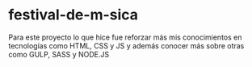 # festival-de-m-sica
Para este proyecto lo que hice fue reforzar más mis conocimientos en tecnologías como HTML, CSS y JS y además conocer más sobre otras como GULP, SASS y NODE.JS
